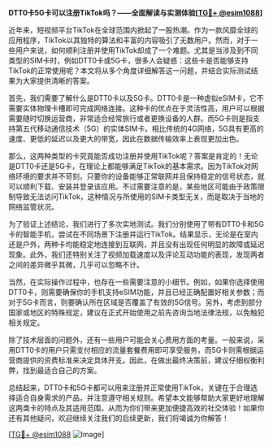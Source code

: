 **DTT0卡5G卡可以注册TikTok吗？——全面解读与实测体验[[TG💪+ @esim1088](https://t.me/s/esim1088)]**

近年来，短视频平台TikTok在全球范围内掀起了一股热潮。作为一款风靡全球的应用程序，TikTok以其独特的算法和丰富的内容吸引了无数用户。然而，对于一些用户来说，如何顺利注册并使用TikTok却成了一个难题。尤其是当涉及到不同类型的SIM卡时，例如DTT0卡或5G卡，很多人会疑惑：这些卡是否能够支持TikTok的正常使用呢？本文将从多个角度详细解答这一问题，并结合实际测试结果为大家提供清晰的答案。

首先，我们需要了解什么是DTT0卡以及5G卡。DTT0卡是一种虚拟eSIM卡，它不需要实体物理卡槽即可完成网络连接。这种卡的优点在于灵活性高，用户可以根据需要随时切换运营商，非常适合经常旅行或者更换设备的人群。而5G卡则是指支持第五代移动通信技术（5G）的实体SIM卡。相比传统的4G网络，5G具有更高的速度、更低的延迟以及更大的带宽，因此在数据传输效率上表现更加出色。

那么，这两种类型的卡究竟能否成功注册并使用TikTok呢？答案是肯定的！无论是DTT0卡还是5G卡，在理论上都能够满足TikTok的基本需求。因为TikTok对网络环境的要求并不苛刻，只要你的设备能够正常联网并且保持稳定的信号状态，就可以顺利下载、安装并登录该应用。不过需要注意的是，某些地区可能由于政策限制导致无法访问TikTok，这种情况与所使用的SIM卡类型无关，而是取决于当地的网络监管状况。

为了验证上述结论，我们进行了多次实地测试。我们分别使用了带有DTT0卡和5G卡的智能手机，尝试在不同场景下注册并运行TikTok。结果显示，无论是在室内还是户外，两种卡均能稳定地连接到互联网，并且没有出现任何明显的故障或延迟现象。此外，我们还特别关注了视频加载速度以及评论互动功能的表现，发现两者之间的差异微乎其微，几乎可以忽略不计。

当然，在实际操作过程中，也存在一些需要注意的小细节。例如，如果你选择使用DTT0卡，则需要确保你的手机支持eSIM功能，并且已经正确配置好相关参数；而对于5G卡而言，则要确认所在区域是否覆盖了有效的5G信号。另外，考虑到部分国家或地区的特殊规定，建议在正式开始使用之前先咨询当地法律法规，以免触犯相关规定。

除了技术层面的问题外，还有一些用户可能会关心费用方面的考量。一般来说，采用DTT0卡的用户只需支付相应的流量套餐费用即可享受服务，而5G卡则需根据运营商提供的资费标准来决定具体开支。因此，在做出最终决策前，建议仔细权衡利弊，找到最适合自己的方案。

总结起来，DTT0卡和5G卡都可以用来注册并正常使用TikTok，关键在于合理选择适合自身需求的产品，并注意遵守相关规则。希望本文能够帮助大家更好地理解这两类卡的特点及其适用范围，从而为你们带来更加便捷高效的社交体验！如果你还有其他疑问，欢迎继续关注我们的后续更新，我们将竭诚为你解答！

[[TG💪+ @esim1088](https://t.me/s/esim1088) ![Image](https://i.postimg.cc/4NQfJmqS/Snipaste-2025-05-13-00-14-12.png)]